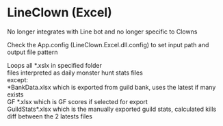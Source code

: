 # LineClown (Excel)  
No longer integrates with Line bot and no longer specific to Clowns  

Check the App.config (LineClown.Excel.dll.config) to set input path and output file pattern  
  
Loops all *.xslx in specified folder  
files interpreted as daily monster hunt stats files  
except:  
 \*BankData.xlsx    which is exported from guild bank, uses the latest if many exists  
 GF \*.xlsx         which is GF scores if selected for export  
 GuildStats\*.xlsx  which is the manually exported guild stats, calculated kills diff between the 2 latests files  

